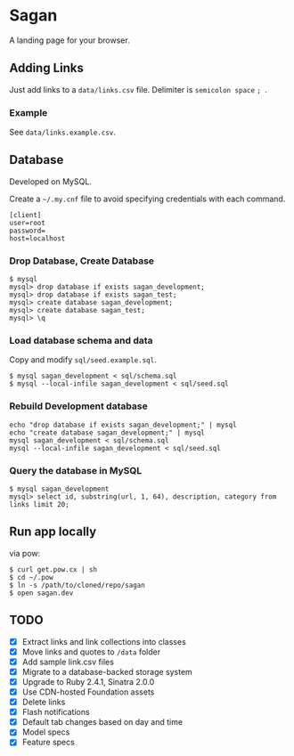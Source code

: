 # Sagan

A landing page for your browser.


## Adding Links

Just add links to a `data/links.csv` file. Delimiter is `semicolon space` `; `.

### Example

See `data/links.example.csv`.


## Database

Developed on MySQL.

Create a `~/.my.cnf` file to avoid specifying credentials with each command.

```
[client]
user=root
password=
host=localhost
```


### Drop Database, Create Database

```
$ mysql
mysql> drop database if exists sagan_development;
mysql> drop database if exists sagan_test;
mysql> create database sagan_development;
mysql> create database sagan_test;
mysql> \q
```

### Load database schema and data

Copy and modify `sql/seed.example.sql`.

```
$ mysql sagan_development < sql/schema.sql
$ mysql --local-infile sagan_development < sql/seed.sql
```

### Rebuild Development database

```
echo "drop database if exists sagan_development;" | mysql
echo "create database sagan_development;" | mysql
mysql sagan_development < sql/schema.sql
mysql --local-infile sagan_development < sql/seed.sql
```

### Query the database in MySQL

```
$ mysql sagan_development
mysql> select id, substring(url, 1, 64), description, category from links limit 20;
```

## Run app locally

via pow:

```
$ curl get.pow.cx | sh
$ cd ~/.pow
$ ln -s /path/to/cloned/repo/sagan
$ open sagan.dev
```

##

## TODO

* [x] Extract links and link collections into classes
* [x] Move links and quotes to `/data` folder
* [x] Add sample link.csv files
* [x] Migrate to a database-backed storage system
* [x] Upgrade to Ruby 2.4.1, Sinatra 2.0.0
* [x] Use CDN-hosted Foundation assets
* [x] Delete links
* [x] Flash notifications
* [x] Default tab changes based on day and time
* [x] Model specs
* [x] Feature specs
